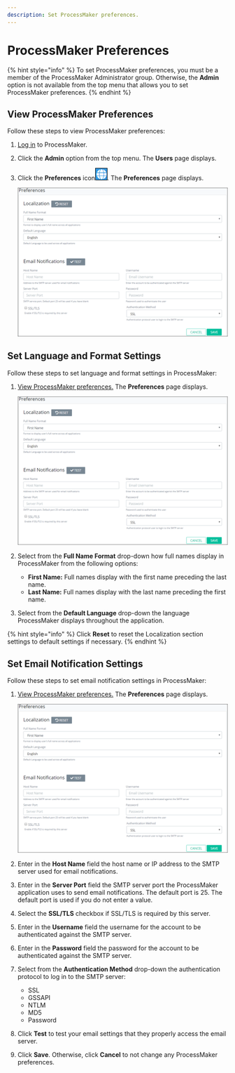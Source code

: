 ```yaml
---
description: Set ProcessMaker preferences.
---
```


# ProcessMaker Preferences

{% hint style="info" %}
To set ProcessMaker preferences, you must be a member of the ProcessMaker Administrator group. Otherwise, the **Admin** option is not available from the top menu that allows you to set ProcessMaker preferences.
{% endhint %}

## View ProcessMaker Preferences

Follow these steps to view ProcessMaker preferences:

1. [Log in](../using-processmaker/log-in.md#log-in) to ProcessMaker.
2. Click the **Admin** option from the top menu. The **Users** page displays.
3. Click the **Preferences** icon![](../.gitbook/assets/preferences-icon-admin.png). The **Preferences** page displays.  

   ![](../.gitbook/assets/preferences-page-admin.png)

## Set Language and Format Settings

Follow these steps to set language and format settings in ProcessMaker:

1. [View ProcessMaker preferences.](processmaker-preferences.md#view-processmaker-preferences) The **Preferences** page displays.  

   ![](../.gitbook/assets/preferences-page-admin.png)

2. Select from the **Full Name Format** drop-down how full names display in ProcessMaker from the following options:
   * **First Name:** Full names display with the first name preceding the last name.
   * **Last Name:** Full names display with the last name preceding the first name.
3. Select from the **Default Language** drop-down the language ProcessMaker displays throughout the application.

{% hint style="info" %}
Click **Reset** to reset the Localization section settings to default settings if necessary. 
{% endhint %}

## Set Email Notification Settings

Follow these steps to set email notification settings in ProcessMaker:

1. [View ProcessMaker preferences.](processmaker-preferences.md#view-processmaker-preferences) The **Preferences** page displays.  

   ![](../.gitbook/assets/preferences-page-admin.png)

2. Enter in the **Host Name** field the host name or IP address to the SMTP server used for email notifications.
3. Enter in the **Server Port** field the SMTP server port the ProcessMaker application uses to send email notifications. The default port is 25. The default port is used if you do not enter a value.
4. Select the **SSL/TLS** checkbox if SSL/TLS is required by this server.
5. Enter in the **Username** field the username for the account to be authenticated against the SMTP server.
6. Enter in the **Password** field the password for the account to be authenticated against the SMTP server.
7. Select from the **Authentication Method** drop-down the authentication protocol to log in to the SMTP server:
   * SSL
   * GSSAPI
   * NTLM
   * MD5
   * Password
8. Click **Test** to test your email settings that they properly access the email server.
9. Click **Save**. Otherwise, click **Cancel** to not change any ProcessMaker preferences.


